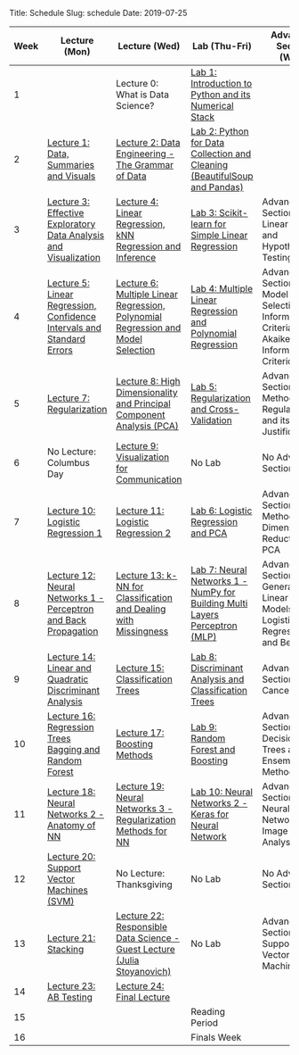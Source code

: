 Title: Schedule
Slug: schedule
Date: 2019-07-25


|Week|Lecture (Mon)|Lecture (Wed)|Lab (Thu-Fri)|Advanced Section (Wed)|Assignment (R:Released Tue - D:Due Wed)|
|-----|-----|-----|-----|-----|-----|
|1||Lecture 0: What is Data Science?|[Lab 1: Introduction to Python and its Numerical Stack]({filename}/labs/lab1/index.md)||R:HW0||
|2|[Lecture 1: Data, Summaries and Visuals]({filename}/lectures/lecture1/index.md)|[Lecture 2: Data Engineering - The Grammar of Data]({filename}/lectures/lecture2/index.md)|[Lab 2: Python for Data Collection and Cleaning (BeautifulSoup and Pandas)]({filename}/labs/lab2/index.md)||R:HW1 - D:HW0||
|3|[Lecture 3: Effective Exploratory Data Analysis and Visualization]({filename}/lectures/lecture3/index.md)|[Lecture 4: Linear Regression, kNN Regression and Inference]({filename}/lectures/lecture4/index.md)|[Lab 3: Scikit-learn for Simple Linear Regression]({filename}/labs/lab3/index.md)|Advanced Section 1: Linear Algebra and Hypothesis Testing|R:HW2 - D:HW1||
|4|[Lecture 5: Linear Regression, Confidence Intervals and Standard Errors]({filename}/lectures/lecture5/index.md)|[Lecture 6: Multiple Linear Regression, Polynomial Regression and Model Selection]({filename}/lectures/lecture6/index.md)|[Lab 4: Multiple Linear Regression and Polynomial Regression]({filename}/labs/lab4/index.md)|Advanced Section 2: Model Selection and Information Criteria - Akaike Information Criterion (AIC)|R:HW3 - D:HW2||
|5|[Lecture 7: Regularization]({filename}/lectures/lecture7/index.md)|[Lecture 8:  High Dimensionality and Principal Component Analysis (PCA)]({filename}/lectures/lecture8/index.md)|[Lab 5: Regularization and Cross-Validation]({filename}/labs/lab5/index.md)|Advanced Section 3: Methods of Regularization and its Justifications|R:HW4(individual) D:HW3||
|6|No Lecture: Columbus Day|[Lecture 9: Visualization for Communication]({filename}/lectures/lecture9/index.md)|No Lab|No Advanced Section|No Assignment||
|7|[Lecture 10: Logistic Regression 1]({filename}/lectures/lecture10/index.md)|[Lecture 11: Logistic Regression 2]({filename}/lectures/lecture11/index.md)|[Lab 6: Logistic Regression and PCA]({filename}/labs/lab6/index.md)|Advanced Section 4: Methods of Dimensionality Reduction - PCA|R:HW5 - D:HW4||
|8|[Lecture 12:  Neural Networks 1 - Perceptron and Back Propagation]({filename}/lectures/lecture12/index.md)|[Lecture 13: k-NN for Classification and Dealing with Missingness]({filename}/lectures/lecture13/index.md)|[Lab 7: Neural Networks 1 - NumPy for Building Multi Layers Perceptron (MLP)]({filename}/labs/lab7/index.md)|Advanced Section 5: Generalized Linear Models, Logistic Regression and Beyond|R:HW6 - D:HW5||
|9|[Lecture 14: Linear and Quadratic Discriminant Analysis]({filename}/lectures/lecture14/index.md)|[Lecture 15: Classification Trees]({filename}/lectures/lecture15/index.md)|[Lab 8: Discriminant Analysis and Classification Trees]({filename}/labs/lab8/index.md)|Advanced Section 6: Cancelled|R:HW7 - D:HW6||
|10|[Lecture 16: Regression Trees Bagging and Random Forest]({filename}/lectures/lecture16/index.md)|[Lecture 17: Boosting Methods]({filename}/lectures/lecture17/index.md)|[Lab 9: Random Forest and Boosting]({filename}/labs/lab9/index.md)|Advanced Section 7: Decision Trees and Ensemble Methods|R:HW8 - D:HW7||
|11|[Lecture 18: Neural Networks 2 - Anatomy of NN]({filename}/lectures/lecture18/index.md)|[Lecture 19: Neural Networks 3 - Regularization Methods for NN]({filename}/lectures/lecture19/index.md)|[Lab 10: Neural Networks 2 - Keras for Neural Network]({filename}/labs/lab10/index.md)|Advanced Section 8: Neural Networks for Image Analysis|R:HW9(individual) D:HW8||
|12|[Lecture 20: Support Vector Machines (SVM)]({filename}/lectures/lecture20/index.md)|No Lecture: Thanksgiving|No Lab|No Advanced Section|No Assignment||
|13|[Lecture 21: Stacking]({filename}/lectures/lecture21/index.md)|[Lecture 22: Responsible Data Science - Guest Lecture (Julia Stoyanovich)]({filename}/lectures/lecture22/index.md)|No Lab|Advanced Section 9: Support Vector Machines|D:HW9||
|14|[Lecture 23: AB Testing]({filename}/lectures/lecture23/index.md)|[Lecture 24: Final Lecture]({filename}/lectures/lecture24/index.md)||||
|15|||Reading Period|||
|16|||Finals Week|||
